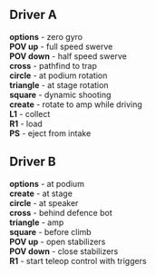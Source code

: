 ## Driver A

**options** - zero gyro <br>
**POV up** - full speed swerve <br>
**POV down** - half speed swerve <br>
**cross** - pathfind to trap <br>
**circle** - at podium rotation <br>
**triangle** - at stage rotation <br>
**square** - dynamic shooting <br>
**create** - rotate to amp while driving <br>
**L1** - collect <br>
**R1** - load <br>
**PS** - eject from intake <br>

## Driver B

**options** - at podium <br>
**create** - at stage <br>
**circle** - at speaker <br>
**cross** - behind defence bot <br>
**triangle** - amp <br>
**square** - before climb <br>
**POV up** - open stabilizers <br>
**POV down** - close stabilizers <br>
**R1** - start teleop control with triggers